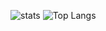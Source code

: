 ![stats](https://github-readme-stats.vercel.app/api?username=Biomee&show_icons=true&title_color=7F7FFF&icon_color=4C4CFF&text_color=9f9f9f&bg_color=151515s)
![Top Langs](https://github-readme-stats.vercel.app/api/top-langs/?username=Biomee&layout=compact&card_width=445&title_color=7F7FFF&icon_color=4C4CFF&text_color=9f9f9f&bg_color=151515)
